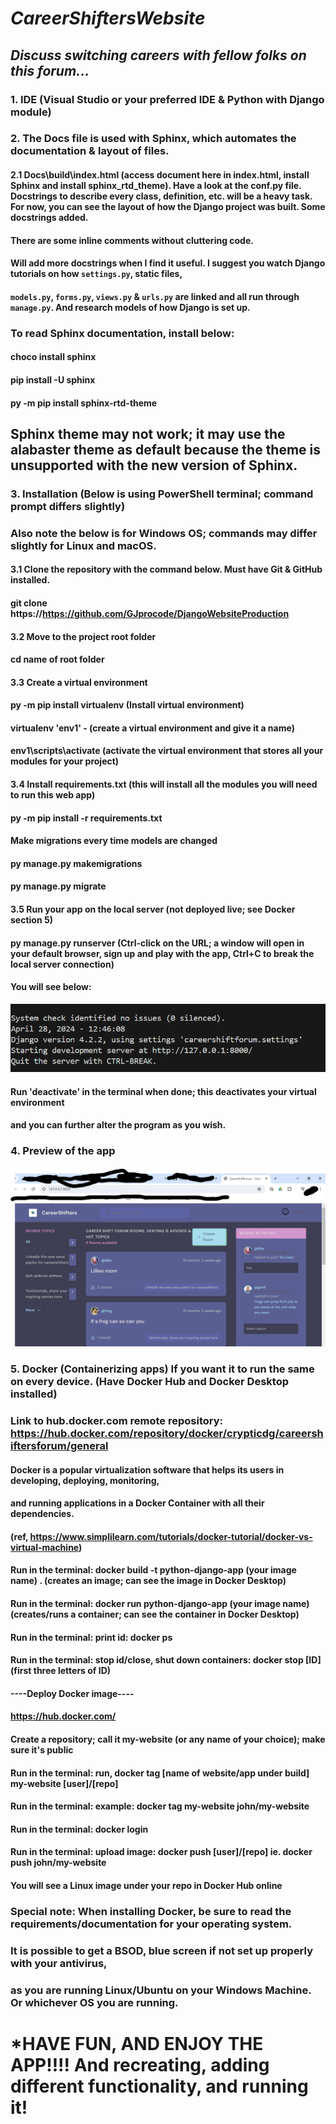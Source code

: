 # *CareerShiftersWebsite*
## _Discuss switching careers with fellow folks on this forum..._

### 1. IDE (Visual Studio or your preferred IDE & Python with Django module)

### 2. The Docs file is used with Sphinx, which automates the documentation & layout of files.

#### 2.1 Docs\build\index.html (access document here in index.html, install Sphinx and install  sphinx_rtd_theme). Have a look at the conf.py file. Docstrings to describe every class, definition, etc. will be a heavy task. For now, you can see the layout of how the Django project was built. Some docstrings added. 
#### There are some inline comments without cluttering code. 
#### Will add more docstrings when I find it useful. I suggest you watch Django tutorials on how `settings.py`, static files,
#### `models.py`, `forms.py`, `views.py` & `urls.py` are linked and all run through `manage.py`. And research models of how Django is set up. 
### To read Sphinx documentation, install below:
#### choco install sphinx
#### pip install -U sphinx
#### py -m pip install sphinx-rtd-theme
## Sphinx theme may not work; it may use the alabaster theme as default because the theme is unsupported with the new version of Sphinx.

### 3. Installation (Below is using PowerShell terminal; command prompt differs slightly)

### Also note the below is for Windows OS; commands may differ slightly for Linux and macOS. 
#### 3.1 Clone the repository with the command below. Must have Git & GitHub installed. 
#### git clone https://https://github.com/GJprocode/DjangoWebsiteProduction
#### 3.2 Move to the project root folder
#### cd name of root folder
#### 3.3 Create a virtual environment
#### py -m pip install virtualenv (Install virtual environment)
#### virtualenv 'env1' - (create a virtual environment and give it a name)
#### env1\scripts\activate (activate the virtual environment that stores all your modules for your project)
#### 3.4 Install requirements.txt (this will install all the modules you will need to run this web app)
#### py -m pip install -r requirements.txt
#### Make migrations every time models are changed
#### py manage.py makemigrations
#### py manage.py migrate
#### 3.5 Run your app on the local server (not deployed live; see Docker section 5)
#### py manage.py runserver (Ctrl-click on the URL; a window will open in your default browser, sign up and play with the app, Ctrl+C to break the local server connection)
#### You will see below:

![screenshot](runserver.png)

#### Run 'deactivate' in the terminal when done; this deactivates your virtual environment
#### and you can further alter the program as you wish. 

### 4. Preview of the app

![screenshot](app.png)

### 5. Docker (Containerizing apps) If you want it to run the same on every device. (Have Docker Hub and Docker Desktop installed)
### Link to hub.docker.com remote repository: https://hub.docker.com/repository/docker/crypticdg/careershiftersforum/general

#### Docker is a popular virtualization software that helps its users in developing, deploying, monitoring, 
#### and running applications in a Docker Container with all their dependencies. 
#### (ref, https://www.simplilearn.com/tutorials/docker-tutorial/docker-vs-virtual-machine)

#### Run in the terminal: docker build -t python-django-app (your image name) . (creates an image; can see the image in Docker Desktop)   
#### Run in the terminal: docker run python-django-app (your image name) (creates/runs a container; can see the container in Docker Desktop)   
#### Run in the terminal: print id: docker ps
#### Run in the terminal: stop id/close, shut down containers: docker stop [ID]  (first three letters of ID)
#### ----Deploy Docker image----
#### https://hub.docker.com/
#### Create a repository; call it my-website (or any name of your choice); make sure it's public
#### Run in the terminal: run, docker tag [name of website/app under build] my-website [user]/[repo]
#### Run in the terminal: example: docker tag my-website john/my-website
#### Run in the terminal: docker login
#### Run in the terminal: upload image:  docker push [user]/[repo] ie. docker push john/my-website
#### You will see a Linux image under your repo in Docker Hub online

### Special note: When installing Docker, be sure to read the requirements/documentation for your operating system.
### It is possible to get a BSOD, blue screen if not set up properly with your antivirus, 
### as you are running Linux/Ubuntu on your Windows Machine. Or whichever OS you are running. 

# *HAVE FUN, AND ENJOY THE APP!!!! And recreating, adding different functionality, and running it!
